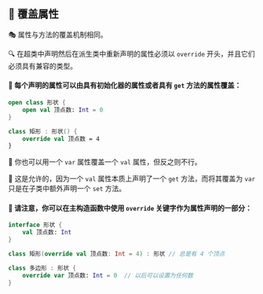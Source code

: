 ## 🌠 覆盖属性

🎭 属性与方法的覆盖机制相同。

🔍 在超类中声明然后在派生类中重新声明的属性必须以 `override` 开头，并且它们必须具有兼容的类型。

#### 🎨 每个声明的属性可以由具有初始化器的属性或者具有 `get` 方法的属性覆盖：

```kotlin
open class 形状 {
    open val 顶点数: Int = 0
}

class 矩形 : 形状() {
    override val 顶点数 = 4
}
```

🔄 你也可以用一个 `var` 属性覆盖一个 `val` 属性，但反之则不行。

🔁 这是允许的，因为一个 `val` 属性本质上声明了一个 `get` 方法，而将其覆盖为 `var` 只是在子类中额外声明一个 `set` 方法。

#### 🚀 请注意，你可以在主构造函数中使用 `override` 关键字作为属性声明的一部分：

```kotlin
interface 形状 {
    val 顶点数: Int
}

class 矩形(override val 顶点数: Int = 4) : 形状 // 总是有 4 个顶点

class 多边形 : 形状 {
    override var 顶点数: Int = 0  // 以后可以设置为任何数
}
```
